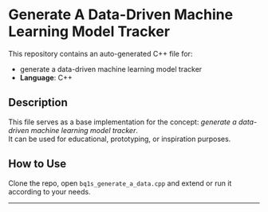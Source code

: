 # Generate A Data-Driven Machine Learning Model Tracker

This repository contains an auto-generated C++ file for:

- generate a data-driven machine learning model tracker
- **Language**: C++

## Description

This file serves as a base implementation for the concept: *generate a data-driven machine learning model tracker*.  
It can be used for educational, prototyping, or inspiration purposes.

## How to Use

Clone the repo, open `bq1s_generate_a_data.cpp` and extend or run it according to your needs.

---


